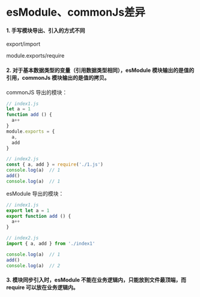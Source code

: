 # esModule、commonJs差异

#### 1. 手写模块导出、引入的方式不同

export/import 

module.exports/require

#### 2. 对于基本数据类型的变量（引用数据类型相同），esModule 模块输出的是值的引用，commonJs 模块输出的是值的拷贝。

commonJS 导出的模块：

``` js
// index1.js
let a = 1
function add () {
  a++
}
module.exports = {
  a,
  add
}

// index2.js
const { a, add } = require('./1.js')
console.log(a)  // 1
add()
console.log(a)  // 1
```

esModule 导出的模块：

``` js
// index1.js
export let a = 1
export function add () {
  a++
}

// index2.js
import { a, add } from './index1'

console.log(a)  // 1
add()
console.log(a)  // 2
```

#### 3. 模块同步引入时，esModule 不能在业务逻辑内，只能放到文件最顶端，而 require 可以放在业务逻辑内。
